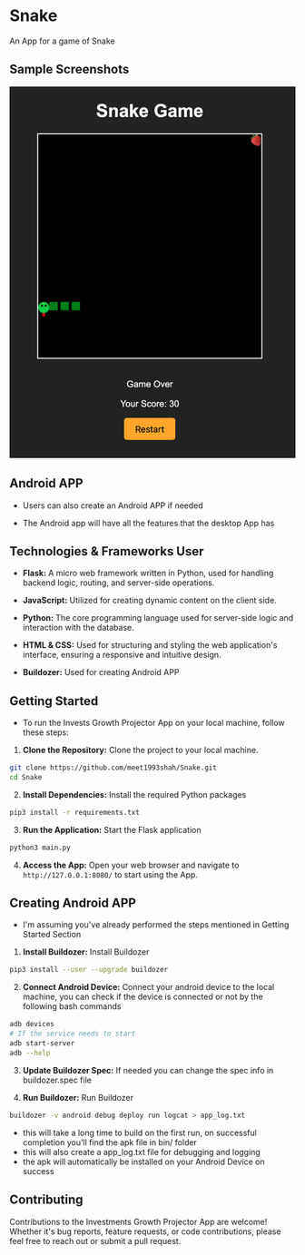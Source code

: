 # Snake
An App for a game of Snake

## Sample Screenshots

![Game Play](./example_images/game_play.png)

## Android APP

* Users can also create an Android APP if needed

* The Android app will have all the features that the desktop App has

## Technologies & Frameworks User

* **Flask:** A micro web framework written in Python, used for handling backend logic, routing, and server-side operations.

* **JavaScript:** Utilized for creating dynamic content on the client side.

* **Python:** The core programming language used for server-side logic and interaction with the database.

* **HTML & CSS:** Used for structuring and styling the web application's interface, ensuring a responsive and intuitive design.

* **Buildozer:** Used for creating Android APP

## Getting Started

* To run the Invests Growth Projector App on your local machine, follow these steps:

1. **Clone the Repository:** Clone the project to your local machine.
```bash
git clone https://github.com/meet1993shah/Snake.git
cd Snake
```

2. **Install Dependencies:** Install the required Python packages
```bash
pip3 install -r requirements.txt
```

3. **Run the Application:** Start the Flask application
```bash
python3 main.py
```

4. **Access the App:** Open your web browser and navigate to `http://127.0.0.1:8080/` to start using the App.

## Creating Android APP

* I'm assuming you've already performed the steps mentioned in Getting Started Section

1. **Install Buildozer:** Install Buildozer
```bash
pip3 install --user --upgrade buildozer
```

2. **Connect Android Device:** Connect your android device to the local machine, you can check if the device is connected or not by the following bash commands
```bash
adb devices
# If the service needs to start
adb start-server
adb --help
```

3. **Update Buildozer Spec:** If needed you can change the spec info in buildozer.spec file

4. **Run Buildozer:** Run Buildozer
```bash
buildozer -v android debug deploy run logcat > app_log.txt
```
* this will take a long time to build on the first run, on successful completion you'll find the apk file in bin/ folder
* this will also create a app_log.txt file for debugging and logging
* the apk will automatically be installed on your Android Device on success

## Contributing

Contributions to the Investments Growth Projector App are welcome! Whether it's bug reports, feature requests, or code contributions, please feel free to reach out or submit a pull request.
